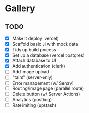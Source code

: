 # Gallery 

## TODO

- [x] Make it deploy (vercel)
- [x] Scaffold basic ui with mock data
- [x] Tidy up build process
- [x] Set up a database (vercel postgres)
- [x] Attach database to UI
- [x] Add authentication (clerk)
- [ ] Add image upload
- [ ] "taint" (server-only)
- [ ] Error management (w/ Sentry)
- [ ] Routing/image page (parallel route)
- [ ] Delete button (w/ Server Actions)
- [ ] Analytics (posthog)
- [ ] Ratelimiting (upstash)